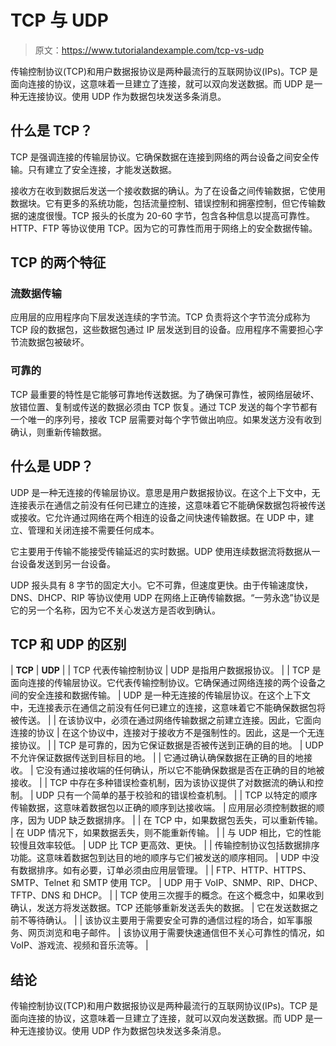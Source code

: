 # TCP 与 UDP

> 原文：<https://www.tutorialandexample.com/tcp-vs-udp>

传输控制协议(TCP)和用户数据报协议是两种最流行的互联网协议(IPs)。TCP 是面向连接的协议，这意味着一旦建立了连接，就可以双向发送数据。而 UDP 是一种无连接协议。使用 UDP 作为数据包块发送多条消息。

## 什么是 TCP？

TCP 是强调连接的传输层协议。它确保数据在连接到网络的两台设备之间安全传输。只有建立了安全连接，才能发送数据。

接收方在收到数据后发送一个接收数据的确认。为了在设备之间传输数据，它使用数据块。它有更多的系统功能，包括流量控制、错误控制和拥塞控制，但它传输数据的速度很慢。TCP 报头的长度为 20-60 字节，包含各种信息以提高可靠性。HTTP、FTP 等协议使用 TCP。因为它的可靠性而用于网络上的安全数据传输。

## TCP 的两个特征

### 流数据传输

应用层的应用程序向下层发送连续的字节流。TCP 负责将这个字节流分成称为 TCP 段的数据包，这些数据包通过 IP 层发送到目的设备。应用程序不需要担心字节流数据包被破坏。

### 可靠的

TCP 最重要的特性是它能够可靠地传送数据。为了确保可靠性，被网络层破坏、放错位置、复制或传送的数据必须由 TCP 恢复。通过 TCP 发送的每个字节都有一个唯一的序列号，接收 TCP 层需要对每个字节做出响应。如果发送方没有收到确认，则重新传输数据。

## 什么是 UDP？

UDP 是一种无连接的传输层协议。意思是用户数据报协议。在这个上下文中，无连接表示在通信之前没有任何已建立的连接，这意味着它不能确保数据包将被传送或接收。它允许通过网络在两个相连的设备之间快速传输数据。在 UDP 中，建立、管理和关闭连接不需要任何成本。

它主要用于传输不能接受传输延迟的实时数据。UDP 使用连续数据流将数据从一台设备发送到另一台设备。

UDP 报头具有 8 字节的固定大小。它不可靠，但速度更快。由于传输速度快，DNS、DHCP、RIP 等协议使用 UDP 在网络上正确传输数据。“一劳永逸”协议是它的另一个名称，因为它不关心发送方是否收到确认。

## TCP 和 UDP 的区别



| **TCP** | **UDP** |
| TCP 代表传输控制协议 | UDP 是指用户数据报协议。 |
| TCP 是面向连接的传输层协议。它代表传输控制协议。它确保通过网络连接的两个设备之间的安全连接和数据传输。 | UDP 是一种无连接的传输层协议。在这个上下文中，无连接表示在通信之前没有任何已建立的连接，这意味着它不能确保数据包将被传送。 |
| 在该协议中，必须在通过网络传输数据之前建立连接。因此，它面向连接的协议 | 在这个协议中，连接对于接收方不是强制性的。因此，这是一个无连接协议。 |
| TCP 是可靠的，因为它保证数据是否被传送到正确的目的地。 | UDP 不允许保证数据传送到目标目的地。 |
| 它通过确认确保数据在正确的目的地接收。 | 它没有通过接收端的任何确认，所以它不能确保数据是否在正确的目的地被接收。 |
| TCP 中存在多种错误检查机制，因为该协议提供了对数据流的确认和控制。 | UDP 只有一个简单的基于校验和的错误检查机制。 |
| TCP 以特定的顺序传输数据，这意味着数据包以正确的顺序到达接收端。 | 应用层必须控制数据的顺序，因为 UDP 缺乏数据排序。 |
| 在 TCP 中，如果数据包丢失，可以重新传输。 | 在 UDP 情况下，如果数据丢失，则不能重新传输。 |
| 与 UDP 相比，它的性能较慢且效率较低。 | UDP 比 TCP 更高效、更快。 |
| 传输控制协议包括数据排序功能。这意味着数据包到达目的地的顺序与它们被发送的顺序相同。 | UDP 中没有数据排序。如有必要，订单必须由应用层管理。 |
| FTP、HTTP、HTTPS、SMTP、Telnet 和 SMTP 使用 TCP。 | UDP 用于 VoIP、SNMP、RIP、DHCP、TFTP、DNS 和 DHCP。 |
| TCP 使用三次握手的概念。在这个概念中，如果收到确认，发送方将发送数据。TCP 还能够重新发送丢失的数据。 | 它在发送数据之前不等待确认。 |
| 该协议主要用于需要安全可靠的通信过程的场合，如军事服务、网页浏览和电子邮件。 | 该协议用于需要快速通信但不关心可靠性的情况，如 VoIP、游戏流、视频和音乐流等。 |



## 结论

传输控制协议(TCP)和用户数据报协议是两种最流行的互联网协议(IPs)。TCP 是面向连接的协议，这意味着一旦建立了连接，就可以双向发送数据。而 UDP 是一种无连接协议。使用 UDP 作为数据包块发送多条消息。